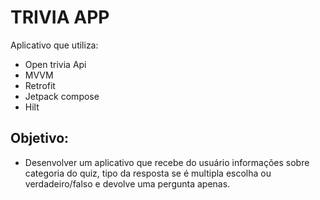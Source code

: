 # TRIVIA APP

Aplicativo que utiliza:

- Open trivia Api
- MVVM
- Retrofit
- Jetpack compose
- Hilt

## Objetivo:
- Desenvolver um aplicativo que recebe do usuário informações sobre categoria do quiz, tipo da resposta se é multipla escolha ou verdadeiro/falso e devolve uma pergunta apenas.
